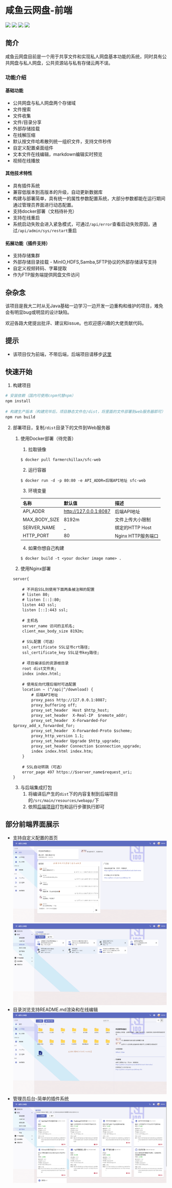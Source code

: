 # 咸鱼云网盘-前端

![](https://img.shields.io/badge/Vue-3.2-green.svg)
![](https://img.shields.io/badge/Vite-2.9-blue.svg)
![](https://img.shields.io/badge/Vuetify-3.0_beta-orange.svg)
![](https://img.shields.io/badge/TypeScript-4.6-blue.svg)

## 简介

咸鱼云网盘目前是一个用于共享文件和实现私人网盘基本功能的系统，同时具有公共网盘与私人网盘，公共资源站与私有存储云两不误。

### 功能介绍

#### 基础功能

- 公共网盘与私人网盘两个存储域
- 文件搜索
- 文件收集
- 文件/目录分享
- 外部存储挂载
- 在线解压缩
- 默认按文件哈希散列统一组织文件，支持文件秒传
- 自定义配置桌面组件
- 文本文件在线编辑，markdown编辑实时预览
- 视频在线播放

#### 其他技术特性  

- 具有插件系统
- 兼容低版本到高版本的升级，自动更新数据库
- 构建与部署简单，具有统一的属性参数配置系统，大部分参数都能在运行期间通过管理员界面进行动态配置。
- 支持docker部署（文档待补充）
- 支持在线重启
- 系统启动失败会进入紧急模式，可通过`/api/error`查看启动失败原因，通过`/api/admin/sys/restart`重启


#### 拓展功能（插件支持）

- 支持存储集群
- 外部存储目录挂载 - MinIO,HDFS,Samba,SFTP协议的外部存储读写支持
- 自定义视频转码、字幕提取
- 作为FTP服务端提供网盘文件访问
## 杂杂念

该项目是我大二时从无Java基础一边学习一边开发一边重构和维护的项目，难免会有明显bug或明显的设计缺陷。

欢迎各路大佬提出批评、建议和issue。也欢迎感兴趣的大佬贡献代码。

## 提示 
- 该项目仅为前端，不带后端，后端项目请移步[这里](https://gitee.com/xiaotao233/saltedfishcloud-backend)


## 快速开始  

1. 构建项目  
```bash
# 安装依赖（国内可使用cnpm代替npm）
npm install

# 构建生产版本（构建完毕后，项目静态文件在/dist，将里面的文件部署到web服务器即可）
npm run build
```

2. 部署项目，复制`/dist`目录下的文件到Web服务器
   1. 使用Docker部署（待完善）
      1. 拉取镜像
        ```shell
        $ docker pull farmerchillax/sfc-web
        ```
      2. 运行容器
        ```shell
        $ docker run -d -p 80:80 -e API_ADDR=后端API地址 sfc-web
        ```
      3. 环境变量  

        |名称|默认值|描述|
        |----|----|----|
        |API_ADDR|http://127.0.0.1:8087|后端API地址|
        |MAX_BODY_SIZE|8192m|文件上传大小限制|
        |SERVER_NAME|_|绑定的HTTP Host|
        |HTTP_PORT|80|Nginx HTTP服务端口|

      4. 如果你想自己构建
        ```shell
        $ docker build -t <your docker image name> .
        ```
   2. 使用Nginx部署  
    ```nginx
    server{

        # 不开启SSL则使用下面两条被注释的配置
        # listen 80;
        # listen [::]:80;
        listen 443 ssl;
        listen [::]:443 ssl;

        # 主机名
        server_name 访问的主机名;
        client_max_body_size 8192m;

        # SSL配置（可选）
        ssl_certificate SSL证书crt路径;
        ssl_certificate_key SSL证书key路径;

        # 项目编译后的资源根目录
        root dist文件夹;
        index index.html;

        # 使用反向代理后端时可选配置
        location ~ (^/api|^/download) {
            # 后端API地址
            proxy_pass http://127.0.0.1:8087;
            proxy_buffering off;
            proxy_set_header  Host $http_host;
            proxy_set_header  X-Real-IP  $remote_addr;
            proxy_set_header  X-Forwarded-For $proxy_add_x_forwarded_for;
            proxy_set_header  X-Forwarded-Proto $scheme;
            proxy_http_version 1.1;
            proxy_set_header Upgrade $http_upgrade;
            proxy_set_header Connection $connection_upgrade;
            index index.html index.htm;
        }

        # SSL自动转跳（可选）
        error_page 497 https://$server_name$request_uri;
    }
    ```
   3. 与后端集成打包  
      1. 将编译后产生的`dist`下的内容复制到后端项目的`/src/main/resources/webapp/`下  
      2. 依照[后端项目](https://gitee.com/xiaotao233/saltedfishcloud-backend)打包和运行步骤执行即可


## 部分前端界面展示

- 支持自定义配置的首页
  ![](./img/main.png)
  ![](./img/desktop-config.png)
- 目录浏览支持README.md渲染和在线编辑
  ![](./img/main2.png)
- 管理员后台-简单的插件系统
  ![](./img/plugin.png)